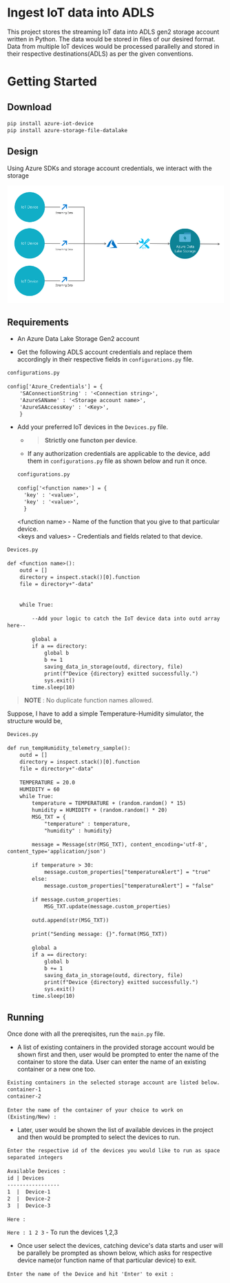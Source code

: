 # Ingest IoT data into ADLS

This project stores the streaming IoT data into ADLS gen2 storage account written in Python. The data would be stored in files of our desired format. Data from multiple IoT devices would be processed parallelly and stored in their respective destinations(ADLS) as per the given conventions.

# Getting Started


## Download

```
pip install azure-iot-device
pip install azure-storage-file-datalake
```

## Design

Using Azure SDKs and storage account credentials, we interact with the storage

![](Screenshot3.png)

## Requirements

- An Azure Data Lake Storage Gen2 account

- Get the following ADLS account credentials and replace them accordingly in their respective fields in `configurations.py` file. 

```
configurations.py

config['Azure_Credentials'] = {
    'SAConnectionString' : '<Connection string>',
    'AzureSAName' : '<Storage account name>',
    'AzureSAAccessKey' : '<Key>', 
    }
```

- Add your preferred IoT devices in the `Devices.py` file.

  - > **Strictly one functon per device**.
  - If any authorization credentials are applicable to the device, add them in `configurations.py` file as shown below and run it once.
  ```
  configurations.py

  config['<function name>'] = {
    'key' : '<value>',
    'key' : '<value>',
    }
  ``` 
  \<function name\>   - Name of the function that you give to that particular device.\
  \<keys and values\> - Credentials and fields related to that device.

```
Devices.py

def <function name>():
    outd = []
    directory = inspect.stack()[0].function
    file = directory+"-data"
    

    while True:
        
        --Add your logic to catch the IoT device data into outd array here--

        global a
        if a == directory:
            global b
            b += 1
            saving_data_in_storage(outd, directory, file)
            print(f"Device {directory} exitted successfully.")
            sys.exit()
        time.sleep(10)
```
>
> **NOTE** : No duplicate function names allowed.
>

Suppose, I have to add a simple Temperature-Humidity simulator, the structure would be, 

```
Devices.py

def run_tempHumidity_telemetry_sample():
    outd = []
    directory = inspect.stack()[0].function
    file = directory+"-data"
    
    TEMPERATURE = 20.0
    HUMIDITY = 60
    while True:
        temperature = TEMPERATURE + (random.random() * 15)
        humidity = HUMIDITY + (random.random() * 20)
        MSG_TXT = {
            "temperature" : temperature,
            "humidity" : humidity}
        
        message = Message(str(MSG_TXT), content_encoding='utf-8', content_type='application/json')

        if temperature > 30:
            message.custom_properties["temperatureAlert"] = "true"
        else:
            message.custom_properties["temperatureAlert"] = "false"
        
        if message.custom_properties:
            MSG_TXT.update(message.custom_properties)

        outd.append(str(MSG_TXT))        
        
        print("Sending message: {}".format(MSG_TXT))
        
        global a
        if a == directory:
            global b
            b += 1
            saving_data_in_storage(outd, directory, file)
            print(f"Device {directory} exitted successfully.")
            sys.exit()
        time.sleep(10)
```



## Running

Once done with all the prereqisites, run the `main.py` file.

- A list of existing containers in the provided storage account would be shown first and then, user would be prompted to enter the name of the container to store the data. User can enter the name of an existing container or a new one too.

```
Existing containers in the selected storage account are listed below.
container-1
container-2

Enter the name of the container of your choice to work on (Existing/New) :
```

- Later, user would be shown the list of available devices in the project and then would be prompted to select the devices to run.    

```
Enter the respective id of the devices you would like to run as space separated integers

Available Devices :
id | Devices
-----------------
1  |  Device-1
2  |  Device-2
3  |  Device-3

Here : 
```

`Here : 1 2 3` - To run the devices 1,2,3

- Once user select the devices, catching device's data starts and user will be parallely be prompted as shown below, which asks for respective device name(or function name of that particular device) to exit.

`Enter the name of the Device and hit 'Enter' to exit : `

